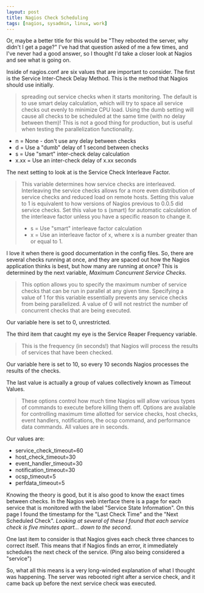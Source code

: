 ```yaml
--- 
layout: post
title: Nagios Check Scheduling
tags: [nagios, sysadmin, linux, work]
---
```


Or, maybe a better title for this would be "They rebooted the server, why didn't I get a page?"  I've had that question asked of me a few times, and I've never had a good answer, so I thought I'd take a closer look at Nagios and see what is going on. 

Inside of nagios.conf are six values that are important to consider. The first is the Service Inter-Check Delay Method. This is the method that Nagios should use initially. 

> spreading out service checks when it starts monitoring. The default is to use smart delay calculation, which will try to space all service checks out evenly to minimize CPU load. Using the dumb setting will cause all checks to be scheduled at the same time (with no delay between them)! This is not a good thing for production, but is useful when testing the parallelization functionality.  

* n = None - don't use any delay between checks
* d = Use a "dumb" delay of 1 second between checks
* s = Use "smart" inter-check delay calculation
* x.xx = Use an inter-check delay of x.xx seconds

The next setting to look at is the Service Check Interleave Factor. 

> This variable determines how service checks are interleaved. Interleaving the service checks allows for a more even distribution of service checks and reduced load on remote hosts. Setting this value to 1 is equivalent to how versions of Nagios previous to 0.0.5 did service checks. Set this value to s (smart) for automatic calculation of the interleave factor unless you have a specific reason to change it.  
> 
> * s = Use "smart" interleave factor calculation
> * x = Use an interleave factor of x, where x is a number greater than or equal to 1.

I love it when there is good documentation in the config files. So, there are several checks running at once, and they are spaced out how the Nagios application thinks is best, but how many are running at once?  This is determined by the next variable, *Maximum Concurrent Service Checks*. 

> This option allows you to specify the maximum number of service checks that can be run in parallel at any given time. Specifying a value of 1 for this variable essentially prevents any service checks from being parallelized. A value of 0 will not restrict the number of concurrent checks that are being executed.  

Our variable here is set to 0, unrestricted.

The third item that caught my eye is the Service Reaper Frequency variable. 

> This is the frequency (in seconds!) that Nagios will process the results of services that have been checked. 

Our variable here is set to 10, so every 10 seconds Nagios processes the results of the checks.

The last value is actually a group of values collectively known as Timeout Values. 

> These options control how much time Nagios will allow various types of commands to execute before killing them off. Options are available for controlling maximum time allotted for service checks, host checks, event handlers, notifications, the ocsp command, and performance data commands. All values are in seconds. 

Our values are:

* service_check_timeout=60
* host_check_timeout=30
* event_handler_timeout=30
* notification_timeout=30
* ocsp_timeout=5
* perfdata_timeout=5

Knowing the theory is good, but it is also good to know the exact times between checks. In the Nagios web interface there is a page for each service that is monitored with the label "Service State Information". On this page I found the timestamp for the "Last Check Time" and the "Next Scheduled Check". *Looking at several of these I found that each service check is five minutes apart... down to the second.*

One last item to consider is that Nagios gives each check three chances to correct itself. This means that if Nagios finds an error, it immediately schedules the next check of the service. (Ping also being considered a "service") 

So, what all this means is a very long-winded explanation of what I thought was happening. The server was rebooted right after a service check, and it came back up before the next service check was executed. 

